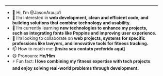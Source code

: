 ---

- 👋 Hi, I’m @JasonAraujo1  
- 👀 I’m interested in **web development, clean and efficient code, and building solutions that combine technology and usability.**  
- 🌱 I’m currently learning **new technologies to enhance my projects, such as integrating fonts like Poppins and improving user experience.**  
- 💞️ I’m looking to collaborate on **web projects, systems for specific professions like lawyers, and innovative tools for fitness tracking.**  
- 📫 How to reach me: **[Insira seu contato preferido aqui]**  
- 😄 Pronouns: **He/Him**  
- ⚡ Fun fact: **I love combining my fitness expertise with tech projects and enjoy solving real-world problems through development.**  


<!---
JasonAraujo1/JasonAraujo1 is a ✨ special ✨ repository because its `README.md` (this file) appears on your GitHub profile.
You can click the Preview link to take a look at your changes.
--->
